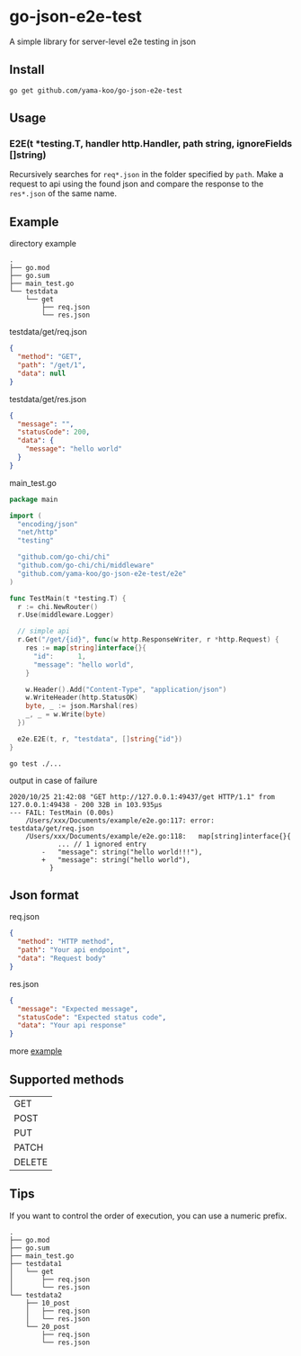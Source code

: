 # go-json-e2e-test
A simple library for server-level e2e testing in json

## Install

```
go get github.com/yama-koo/go-json-e2e-test
```

## Usage

### E2E(t *testing.T, handler http.Handler, path string, ignoreFields []string)
Recursively searches for `req*.json` in the folder specified by `path`. Make a request to api using the found json and compare the response to the `res*.json` of the same name.

## Example

directory example
```
.
├── go.mod
├── go.sum
├── main_test.go
└── testdata
    └── get
        ├── req.json
        └── res.json
```

testdata/get/req.json
```json
{
  "method": "GET",
  "path": "/get/1",
  "data": null
}
```

testdata/get/res.json
```json
{
  "message": "",
  "statusCode": 200,
  "data": {
    "message": "hello world"
  }
}
```

main_test.go
```go
package main

import (
  "encoding/json"
  "net/http"
  "testing"

  "github.com/go-chi/chi"
  "github.com/go-chi/chi/middleware"
  "github.com/yama-koo/go-json-e2e-test/e2e"
)

func TestMain(t *testing.T) {
  r := chi.NewRouter()
  r.Use(middleware.Logger)

  // simple api
  r.Get("/get/{id}", func(w http.ResponseWriter, r *http.Request) {
    res := map[string]interface{}{
      "id":      1,
      "message": "hello world",
    }

    w.Header().Add("Content-Type", "application/json")
    w.WriteHeader(http.StatusOK)
    byte, _ := json.Marshal(res)
    _, _ = w.Write(byte)
  })

  e2e.E2E(t, r, "testdata", []string{"id"})
}
```

```shell
go test ./...
```

output in case of failure
```log
2020/10/25 21:42:08 "GET http://127.0.0.1:49437/get HTTP/1.1" from 127.0.0.1:49438 - 200 32B in 103.935µs
--- FAIL: TestMain (0.00s)
    /Users/xxx/Documents/example/e2e.go:117: error:  testdata/get/req.json
    /Users/xxx/Documents/example/e2e.go:118:   map[string]interface{}{
            ... // 1 ignored entry
        - 	"message": string("hello world!!!"),
        + 	"message": string("hello world"),
          }
```

## Json format

req.json
```json
{
  "method": "HTTP method",
  "path": "Your api endpoint",
  "data": "Request body"
}
```

res.json
```json
{
  "message": "Expected message",
  "statusCode": "Expected status code",
  "data": "Your api response"
}
```

more [example](./e2e/testdata)

## Supported methods

||
|-|
|GET|
|POST|
|PUT|
|PATCH|
|DELETE|

## Tips
If you want to control the order of execution, you can use a numeric prefix.

```
.
├── go.mod
├── go.sum
├── main_test.go
├── testdata1
│   └── get
│       ├── req.json
│       └── res.json
└── testdata2
    ├── 10_post
    │   ├── req.json
    │   └── res.json
    └── 20_post
        ├── req.json
        └── res.json
```
